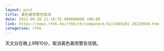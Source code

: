 ```yaml
---
layout: post
title: 黃色暴雨警告取消
date: 2022-09-30 21:10:35.000000000 +08:00
link: https://news.rthk.hk/rthk/ch/component/k2/1669201-20220930.htm
categories: rthk
---
```


天文台在晚上9時10分，取消黃色暴雨警告信號。
